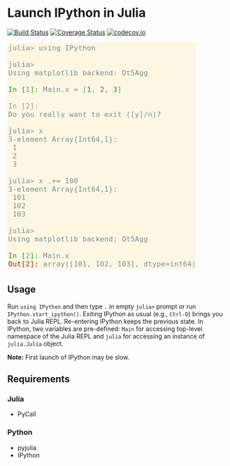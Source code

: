 # Launch IPython in Julia

[![Build Status][travis-img]][travis-url]
[![Coverage Status][coveralls-img]][coveralls-url]
[![codecov.io][codecov-img]][codecov-url]


![Example REPL session](example.png)


## Usage

Run `using IPython` and then type `.` in empty `julia>` prompt or run
`IPython.start_ipython()`.  Exiting IPython as usual (e.g., `Ctrl-D`)
brings you back to Julia REPL.  Re-entering IPython keeps the previous
state.  In IPython, two variables are pre-defined: `Main` for
accessing top-level namespace of the Julia REPL and `julia` for
accessing an instance of `julia.Julia` object.

**Note:**
First launch of IPython may be slow.


## Requirements

### Julia

* PyCall

### Python

* pyjulia
* IPython


[travis-img]: https://travis-ci.org/tkf/IPython.jl.svg?branch=master
[travis-url]: https://travis-ci.org/tkf/IPython.jl
[coveralls-img]: https://coveralls.io/repos/tkf/IPython.jl/badge.svg?branch=master&service=github
[coveralls-url]: https://coveralls.io/github/tkf/IPython.jl?branch=master
[codecov-img]: http://codecov.io/github/tkf/IPython.jl/coverage.svg?branch=master
[codecov-url]: http://codecov.io/github/tkf/IPython.jl?branch=master
